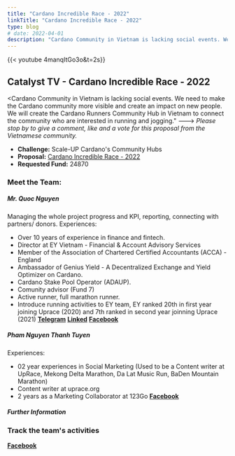 ```yaml
---
title: "Cardano Incredible Race - 2022"
linkTitle: "Cardano Incredible Race - 2022"
type: blog
# date: 2022-04-01
description: "Cardano Community in Vietnam is lacking social events. We need to make the Cardano community more visible and create an impact on new people. We will create the Cardano Runners Community Hub in Vietnam to connect the community who are interested in running and jogging."
---
```


{{<  youtube 4manqItGo3o&t=2s}}

## Catalyst TV - Cardano Incredible Race - 2022

<Cardano Community in Vietnam is lacking social events. We need to make the Cardano community more visible and create an impact on new people. We will create the Cardano Runners Community Hub in Vietnam to connect the community who are interested in running and jogging."
--->
*Please stop by to give a comment, like and a vote for this proposal from the Vietnamese community.*

- **Challenge:** Scale-UP Cardano's Community Hubs  
- **Proposal:** [Cardano Incredible Race - 2022](https://cardano.ideascale.com/c/idea/404660)  
- **Requested Fund:** 24870

### Meet the Team:

##### **Mr. Quoc Nguyen**
Managing the whole project progress and KPI, reporting, connecting with partners/ donors.
Experiences:

- Over 10 years of experience in finance and fintech.
- Director at EY Vietnam - Financial & Account Advisory Services
- Member of the Association of Chartered Certified Accountants (ACCA) - England
- Ambassador of Genius Yield - A Decentralized Exchange and Yield Optimizer on Cardano.
- Cardano Stake Pool Operator (ADAUP).
- Comunity advisor (Fund 7)
- Active runner, full marathon runner.
- Introduce running activities to EY team, EY ranked 20th in first year joining Uprace (2020) and 7th ranked in second year joinning Uprace (2021)
[**Telegram**](https://t.me/Britnguyen87)
[**Linked**](https://www.linkedin.com/in/quoc-nguyen-708370142/)
[**Facebook**](https://www.facebook.com/nguyen.p.quoc.94)

##### **Pham Nguyen Thanh Tuyen**
Experiences:

- 02 year experiences in Social Marketing (Used to be a Content writer at UpRace, Mekong Delta Marathon, Da Lat Music Run, BaDen Mountain Marathon)
- Content writer at uprace.org
- 2 years as a Marketing Collaborator at 123Go
[**Facebook**](https://www.facebook.com/pntt2000)

##### Further Information

### Track the team's activities
[**Facebook**](https://www.facebook.com/groups/697212241304481)
